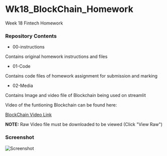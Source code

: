 # Wk18_BlockChain_Homework
Week 18 Fintech Homework

### Repository Contents

- 00-instructions

Contains original homework instructions and files

- 01-Code

Contains code files of homework assignment for submission and marking

- 02-Media

Contains Image and video file of Blockchain being used on streamlit


Video of the funtioning Blockchain can be found here:

[BlockChain Video Link](https://github.com/ML789/Wk18_BlockChain_Homework/blob/main/02-Media/Video_of_BlockChain.webm)

**NOTE:** Raw Video file must be downloaded to be viewed (Click "View Raw")

### Screenshot


![Screenshot](https://user-images.githubusercontent.com/97996333/181227043-b1fe396c-4585-4c14-8197-da9ec3fe17f0.PNG)
